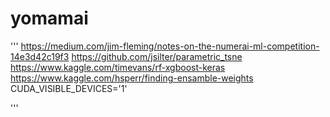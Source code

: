 # yomamai 


'''
https://medium.com/jim-fleming/notes-on-the-numerai-ml-competition-14e3d42c19f3
https://github.com/jsilter/parametric_tsne
https://www.kaggle.com/timevans/rf-xgboost-keras
https://www.kaggle.com/hsperr/finding-ensamble-weights
CUDA_VISIBLE_DEVICES='1' 

'''